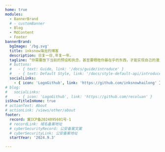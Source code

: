 ```yaml
---
home: true
modules:
  - BannerBrand
  # - customBanner
  - Blog
  - MdContent
  - Footer
bannerBrand:
  bgImage: '/bg.svg'
  title: inksnow海龙的博客
  description: 日复一日,年复一年。
  tagline: “你需要放下当前的预设和执念，甚至要牺牲你最在乎的东西，才能实现自己的潜力，而不是始终停滞不前”——乔丹·彼得森
  # buttons:
  #   - { text: Guide, link: '/docs/guide/introduce' }
  #   - { text: Default Style, link: '/docs/style-default-api/introduce', type: 'plain' }
  socialLinks:
    - { icon: 'LogoGithub', link: 'https://github.com/inksnowhailong' }
# blog:
#   socialLinks:
#     - { icon: 'LogoGithub', link: 'https://github.com/recoluan' }
isShowTitleInHome: true
# actionText: About
# actionLink: /views/other/about
footer:
  record: 冀ICP备2024095601号-1
  # recordLink: 域名备案地址
  # cyberSecurityRecord: 公安备案文案
  # cyberSecurityLink: 公安备案地址
  startYear: '2024.9.3'

---
```

<!-- <bg /> -->

